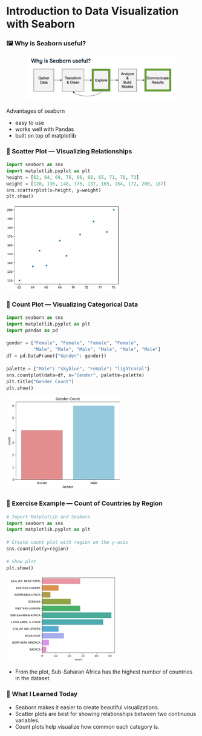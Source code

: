 # Introduction to Data Visualization with Seaborn

### 🖼️ Why is Seaborn useful? 

<center>
  <img src="seaborn_useful.JPG" alt="Seaborn Useful" width="400">
</center>

Advantages of seaborn
- easy to use
- works well with Pandas
- built on top of matplotlib

### 📍 Scatter Plot — Visualizing Relationships
```python
import seaborn as sns
import matplotlib.pyplot as plt
height = [62, 64, 69, 75, 66, 68, 65, 71, 76, 73]
weight = [120, 136, 148, 175, 137, 165, 154, 172, 200, 187]
sns.scatterplot(x=height, y=weight)
plt.show()
```
<left>
  <img src="scatter_plot.JPG" alt="Scatter plot example" width="300">
</left>

### 📍 Count Plot — Visualizing Categorical Data

```python
import seaborn as sns
import matplotlib.pyplot as plt
import pandas as pd

gender = ["Female", "Female", "Female", "Female",
          "Male", "Male", "Male", "Male", "Male", "Male"]
df = pd.DataFrame({"Gender": gender})

palette = {"Male": "skyblue", "Female": "lightcoral"}
sns.countplot(data=df, x="Gender", palette=palette)
plt.title("Gender Count")
plt.show()
```

<left>
  <img src="gender_countplot.JPG" alt="Scatter plot example" width="300">
</left>

### 📍 Exercise Example — Count of Countries by Region
```python
# Import Matplotlib and Seaborn
import seaborn as sns
import matplotlib.pyplot as plt

# Create count plot with region on the y-axis
sns.countplot(y=region)

# Show plot
plt.show()
```
<left>
  <img src="output_region.JPG" alt="output region" width="300">
</left>

- From the plot, Sub-Saharan Africa has the highest number of countries in the dataset.


### 💬 What I Learned Today
- Seaborn makes it easier to create beautiful visualizations.
- Scatter plots are best for showing relationships between two continuous variables.
- Count plots help visualize how common each category is.










































